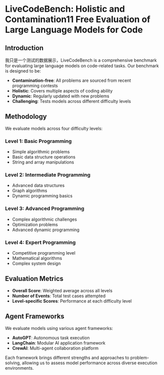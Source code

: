 # LiveCodeBench: Holistic and Contamination11 Free Evaluation of Large Language Models for Code

## Introduction

我只是一个测试的数据展示，LiveCodeBench is a comprehensive benchmark for evaluating large language models on code-related tasks. Our benchmark is designed to be:

- **Contamination-free**: All problems are sourced from recent programming contests
- **Holistic**: Covers multiple aspects of coding ability
- **Dynamic**: Regularly updated with new problems
- **Challenging**: Tests models across different difficulty levels

## Methodology

We evaluate models across four difficulty levels:

### Level 1: Basic Programming

- Simple algorithmic problems
- Basic data structure operations
- String and array manipulations

### Level 2: Intermediate Programming

- Advanced data structures
- Graph algorithms
- Dynamic programming basics

### Level 3: Advanced Programming

- Complex algorithmic challenges
- Optimization problems
- Advanced dynamic programming

### Level 4: Expert Programming

- Competitive programming level
- Mathematical algorithms
- Complex system design

## Evaluation Metrics

- **Overall Score**: Weighted average across all levels
- **Number of Events**: Total test cases attempted
- **Level-specific Scores**: Performance at each difficulty level

## Agent Frameworks

We evaluate models using various agent frameworks:

- **AutoGPT**: Autonomous task execution
- **LangChain**: Modular AI application framework
- **CrewAI**: Multi-agent collaboration platform

Each framework brings different strengths and approaches to problem-solving, allowing us to assess model performance across diverse execution environments.
